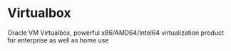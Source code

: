 # Virtualbox
Oracle VM Virtualbox, powerful x86/AMD64/Intel64 virtualization product for enterprise as well as home use
